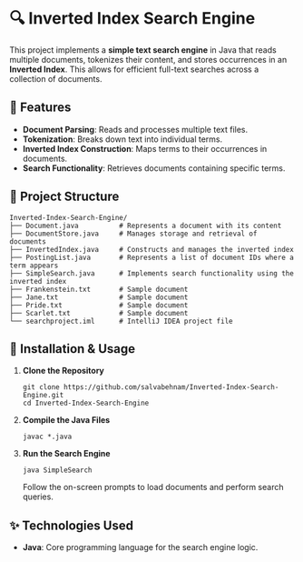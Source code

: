 # 🔍 Inverted Index Search Engine

This project implements a **simple text search engine** in Java that reads multiple documents, tokenizes their content, and stores occurrences in an **Inverted Index**. This allows for efficient full-text searches across a collection of documents.

## 📌 Features

- **Document Parsing**: Reads and processes multiple text files.
- **Tokenization**: Breaks down text into individual terms.
- **Inverted Index Construction**: Maps terms to their occurrences in documents.
- **Search Functionality**: Retrieves documents containing specific terms.

## 📂 Project Structure

    Inverted-Index-Search-Engine/
    ├── Document.java          # Represents a document with its content
    ├── DocumentStore.java     # Manages storage and retrieval of documents
    ├── InvertedIndex.java     # Constructs and manages the inverted index
    ├── PostingList.java       # Represents a list of document IDs where a term appears
    ├── SimpleSearch.java      # Implements search functionality using the inverted index
    ├── Frankenstein.txt       # Sample document
    ├── Jane.txt               # Sample document
    ├── Pride.txt              # Sample document
    ├── Scarlet.txt            # Sample document
    └── searchproject.iml      # IntelliJ IDEA project file

## 🚀 Installation & Usage

1. **Clone the Repository**

       git clone https://github.com/salvabehnam/Inverted-Index-Search-Engine.git
       cd Inverted-Index-Search-Engine

2. **Compile the Java Files**

       javac *.java

3. **Run the Search Engine**

       java SimpleSearch

   Follow the on-screen prompts to load documents and perform search queries.

## ✨ Technologies Used

- **Java**: Core programming language for the search engine logic.

